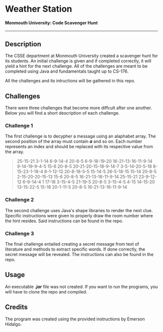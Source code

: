 # Weather Station

#### Monmouth University: Code Scavenger Hunt

---

## Description
The CSSE department at Monmouth University created a scavenger hunt for its students. An initial challenge is given and if completed correctly, it will yield a hint for the next challenge. All of the challenges are meant to be completed using Java and fundamentals taught up to CS-176.

All the challenges and its intructions will be gathered in this repo.

## Challenges
There were three challenges that become more diffcult after one another. Below you will find a short description of each challenge.

### Challenge 1
The first challenge is to decypher a message using an alaphabet array. The second position of the array must contain ***a*** and so on. Each number represents an index and should be replaced with its respective value from the array.
> 25-15-21 3-1-14 6-9-14-4 20-8-5 6-9-18-19-20 16-21-13-16-11-9-14 9-14-19-9-4-5 15-6 20-8-5 20-21-20-15-18-9-14-7 3-5-14-20-5-18 8-15-23-1-18-4 8-1-12-12 20-8-18-5-5 15-14-5 26-5-18-15 15-14 20-8-5 2-15-20-20-15-13 15-6 20-8-5 16-21-13-16-11-9-14 25-15-21 23-9-12-12 6-9-14-4 1 17-18 3-15-4-5 21-19-5 20-8-5 3-15-4-5 4-15 14-15-20 13-15-22-5 15-18 20-1-11-5 20-8-5 16-21-13-16-11-9-14

### Challenge 2
The second challenge uses Java's shape libraries to render the next clue. Specific instructions were given to properly draw the room number where the hint resides. Said instructions can be found in the repo.

### Challenge 3
The final challenge entailed creating a secret message from text of literature and methods to extract specific words. If done correctly, the secret message will be revealed. The instructions can also be found in the repo. 

## Usage
An executable ***.jar*** file was not created. If you want to run the programs, you will have to clone the repo and compiled.

## Credits
The program was created using the provided instructions by Emerson Hidalgo.
